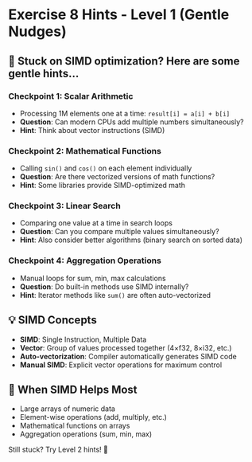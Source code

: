 # Exercise 8 Hints - Level 1 (Gentle Nudges)

## 🤔 Stuck on SIMD optimization? Here are some gentle hints...

### Checkpoint 1: Scalar Arithmetic
- Processing 1M elements one at a time: `result[i] = a[i] + b[i]`
- **Question**: Can modern CPUs add multiple numbers simultaneously?
- **Hint**: Think about vector instructions (SIMD)

### Checkpoint 2: Mathematical Functions
- Calling `sin()` and `cos()` on each element individually
- **Question**: Are there vectorized versions of math functions?
- **Hint**: Some libraries provide SIMD-optimized math

### Checkpoint 3: Linear Search
- Comparing one value at a time in search loops
- **Question**: Can you compare multiple values simultaneously?
- **Hint**: Also consider better algorithms (binary search on sorted data)

### Checkpoint 4: Aggregation Operations
- Manual loops for sum, min, max calculations
- **Question**: Do built-in methods use SIMD internally?
- **Hint**: Iterator methods like `sum()` are often auto-vectorized

## 💡 SIMD Concepts
- **SIMD**: Single Instruction, Multiple Data
- **Vector**: Group of values processed together (4×f32, 8×i32, etc.)
- **Auto-vectorization**: Compiler automatically generates SIMD code
- **Manual SIMD**: Explicit vector operations for maximum control

## 🚀 When SIMD Helps Most
- Large arrays of numeric data
- Element-wise operations (add, multiply, etc.)
- Mathematical functions on arrays
- Aggregation operations (sum, min, max)

Still stuck? Try Level 2 hints! 🚀